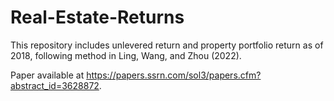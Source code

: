 # Real-Estate-Returns

This repository includes unlevered return and property portfolio return as of 2018, following method in Ling, Wang, and Zhou (2022).

Paper available at https://papers.ssrn.com/sol3/papers.cfm?abstract_id=3628872.
